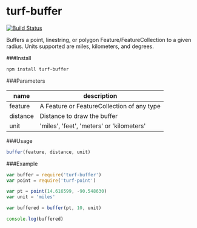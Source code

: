 turf-buffer
===========
[![Build Status](https://travis-ci.org/Turfjs/turf-buffer.svg)](https://travis-ci.org/Turfjs/turf-buffer)

Buffers a point, linestring, or polygon Feature/FeatureCollection to a given radius. Units supported are miles, kilometers, and degrees.

###Install

```sh
npm install turf-buffer
```

###Parameters

|name|description|
|---|---|
|feature|A Feature or FeatureCollection of any type|
|distance|Distance to draw the buffer|
|unit|'miles', 'feet', 'meters' or 'kilometers'|

###Usage

```js
buffer(feature, distance, unit)
```

###Example

```js
var buffer = require('turf-buffer')
var point = require('turf-point')

var pt = point(14.616599, -90.548630)
var unit = 'miles'

var buffered = buffer(pt, 10, unit)

console.log(buffered)
``` 
